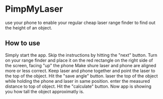 # PimpMyLaser
use your phone to enable your regular cheap laser range finder to find out the height of an object. 

## How to use

Simply start the app. Skip the instructions by hitting the "next" button.
Turn on your range finder and place it on the red rectangle on the right side of the screen, facing "up" the phone
Make shure laser and phone are aligned more or less correct.
Keep laser and phone together and point the laser to the top of the object.
Hit the "save angle" button.
laser the top of the object while holding the phone and laser in same position.
enter the measured distance to top of object.
Hit the "calculate" button.
Now app is showing you how tall the object approximatly is.
